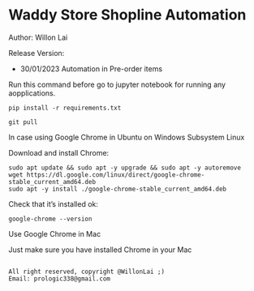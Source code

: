 # Waddy Store Shopline Automation

Author: Willon Lai

Release Version:
- 30/01/2023 Automation in Pre-order items


Run this command before go to jupyter notebook for running any aopplications.

```
pip install -r requirements.txt    

git pull

```

In case using Google Chrome in Ubuntu on Windows Subsystem Linux

Download and install Chrome:

```
sudo apt update && sudo apt -y upgrade && sudo apt -y autoremove
wget https://dl.google.com/linux/direct/google-chrome-stable_current_amd64.deb
sudo apt -y install ./google-chrome-stable_current_amd64.deb
```

Check that it’s installed ok:

```
google-chrome --version
```

Use Google Chrome in Mac

Just make sure you have installed Chrome in your Mac

```

All right reserved, copyright @WillonLai ;)
Email: prologic338@gmail.com